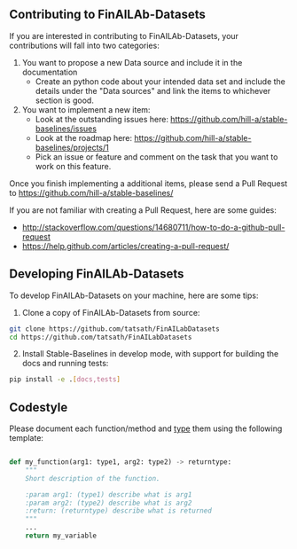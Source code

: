 ## Contributing to FinAILAb-Datasets

If you are interested in contributing to FinAILAb-Datasets, your contributions will fall
into two categories:
1. You want to propose a new Data source and include it in the documentation
    - Create an python code about your intended data set and include the details under the "Data sources" and link the items to whichever section is good. 
2. You want to implement a new item:
    - Look at the outstanding issues here: https://github.com/hill-a/stable-baselines/issues
    - Look at the roadmap here: https://github.com/hill-a/stable-baselines/projects/1
    - Pick an issue or feature and comment on the task that you want to work on this feature.
    
Once you finish implementing a additional items, please send a Pull Request to
https://github.com/hill-a/stable-baselines/


If you are not familiar with creating a Pull Request, here are some guides:
- http://stackoverflow.com/questions/14680711/how-to-do-a-github-pull-request
- https://help.github.com/articles/creating-a-pull-request/


## Developing FinAILAb-Datasets

To develop FinAILAb-Datasets on your machine, here are some tips:

1. Clone a copy of FinAILAb-Datasets from source:

```bash
git clone https://github.com/tatsath/FinAILabDatasets
cd https://github.com/tatsath/FinAILabDatasets
```

2. Install Stable-Baselines in develop mode, with support for building the docs and running tests:

```bash
pip install -e .[docs,tests]
```

## Codestyle

Please document each function/method and [type](https://google.github.io/pytype/user_guide.html) them using the following template:

```python

def my_function(arg1: type1, arg2: type2) -> returntype:
    """
    Short description of the function.

    :param arg1: (type1) describe what is arg1
    :param arg2: (type2) describe what is arg2
    :return: (returntype) describe what is returned
    """
    ...
    return my_variable
```



